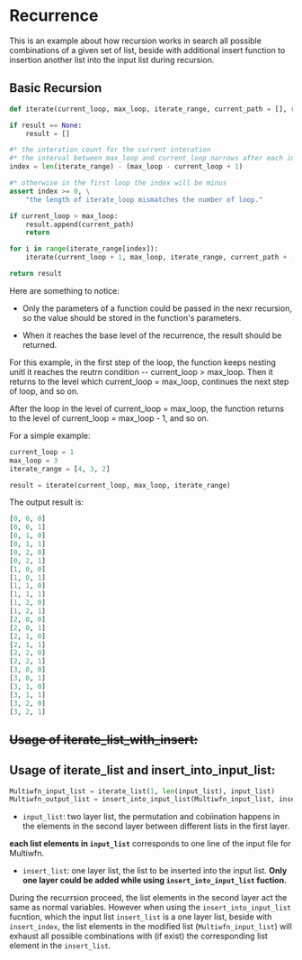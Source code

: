 # Recurrence

This is an example about how recursion works in search all possible combinations of a given set of list, beside with additional insert function to insertion another list into the input list during recursion.

## Basic Recursion

```python
def iterate(current_loop, max_loop, iterate_range, current_path = [], result = None):

if result == None:
    result = []

#* the interation count for the current interation
#* the interval between max_loop and current_loop narrows after each interation
index = len(iterate_range) - (max_loop - current_loop + 1)

#* otherwise in the first loop the index will be minus
assert index >= 0, \
    "the length of iterate_loop mismatches the number of loop."

if current_loop > max_loop:
    result.append(current_path)
    return

for i in range(iterate_range[index]):
    iterate(current_loop + 1, max_loop, iterate_range, current_path + [i], result)

return result
```

Here are something to notice:

- Only the parameters of a function could be passed in the nexr recursion, so the value should be stored in the function's parameters.

- When it reaches the base level of the recurrence, the result should be returned. 

For this example, in the first step of the loop, the function keeps nesting unitl it reaches the reutrn condition -- current_loop > max_loop. Then it returns to the level which current_loop = max_loop, continues the next step of loop, and so on.

After the loop in the level of current_loop = max_loop, the function returns to the level of current_loop = max_loop - 1, and so on.

For a simple example:

```python
current_loop = 1
max_loop = 3
iterate_range = [4, 3, 2] 

result = iterate(current_loop, max_loop, iterate_range)
```

The output result is:
```python
[0, 0, 0]
[0, 0, 1]
[0, 1, 0]
[0, 1, 1]
[0, 2, 0]
[0, 2, 1]
[1, 0, 0]
[1, 0, 1]
[1, 1, 0]
[1, 1, 1]
[1, 2, 0]
[1, 2, 1]
[2, 0, 0]
[2, 0, 1]
[2, 1, 0]
[2, 1, 1]
[2, 2, 0]
[2, 2, 1]
[3, 0, 0]
[3, 0, 1]
[3, 1, 0]
[3, 1, 1]
[3, 2, 0]
[3, 2, 1]
```

## ~~Usage of iterate_list_with_insert:~~

## Usage of iterate_list and insert_into_input_list:

```python
Multiwfn_input_list = iterate_list(1, len(input_list), input_list)
Multiwfn_output_list = insert_into_input_list(Multiwfn_input_list, insert_index, insert_list)
```

- `input_list`: two layer list, the permutation and cobiination happens in the elements in the second layer between different lists in the first layer.

**each list elements in `input_list`** corresponds to one line of the input file for Multiwfn.

- `insert_list`: one layer list, the list to be inserted into the input list. **Only one layer could be added while using `insert_into_input_list` fuction.**

During the recurrsion proceed, the list elements in the second layer act the same as normal variables. However when using the `insert_into_input_list` fucntion, which the input list `insert_list` is a one layer list, beside with `insert_index`, the list elements in the modified list (`Multiwfn_input_list`) will exhaust all possible combinations with (if exist) the corresponding list element in the `insert_list`.



